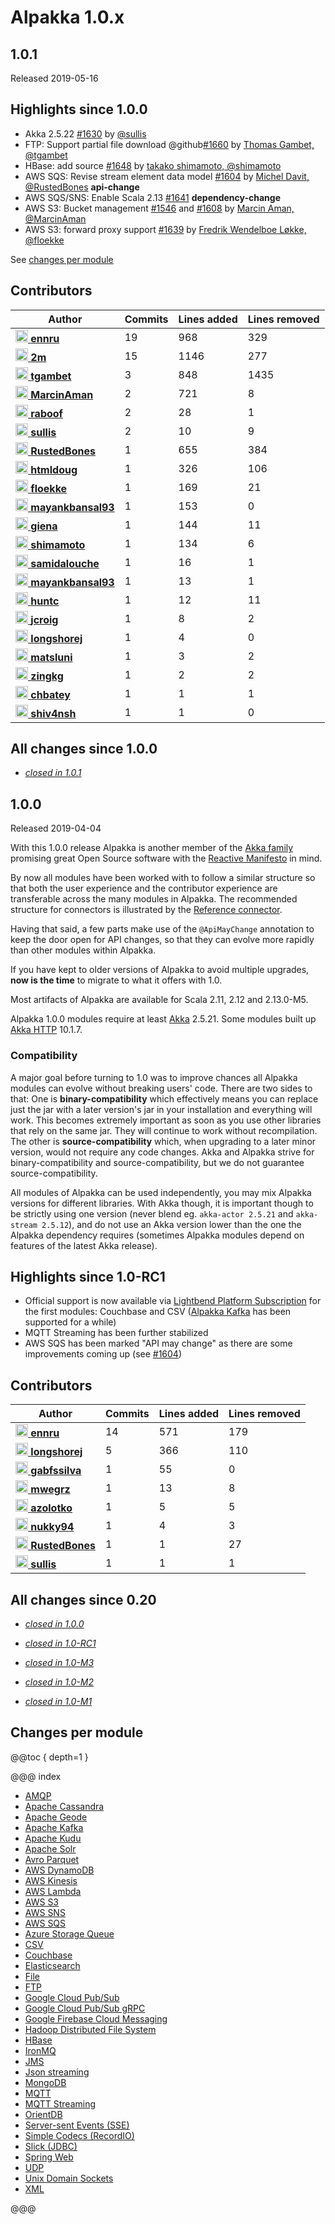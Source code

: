 # Alpakka 1.0.x

## 1.0.1

Released 2019-05-16

## Highlights since 1.0.0

* Akka 2.5.22 [#1630](https://github.com/akka/alpakka/pull/1630) by [@sullis](https://github.com/sullis)
* FTP: Support partial file download @github[#1660](#1660) by [Thomas Gambet, @tgambet](https://github.com/tgambet)
* HBase: add source [#1648](https://github.com/akka/alpakka/pull/1648) by [takako shimamoto, @shimamoto](https://github.com/shimamoto) 
* AWS SQS: Revise stream element data model [#1604](https://github.com/akka/alpakka/pull/1604) by [Michel Davit, @RustedBones](https://github.com/RustedBones) **api-change**
* AWS SQS/SNS: Enable Scala 2.13 [#1641](https://github.com/akka/alpakka/pull/1641)  **dependency-change**  
* AWS S3: Bucket management [#1546](https://github.com/akka/alpakka/issues/1546) and [#1608](https://github.com/akka/alpakka/issues/1608) by [Marcin Aman, @MarcinAman](https://github.com/MarcinAman)
* AWS S3: forward proxy support [#1639](https://github.com/akka/alpakka/pull/1639) by [Fredrik Wendelboe Løkke, @floekke](https://github.com/floekke)

See [changes per module](#changes-per-module)

## Contributors

| Author | Commits | Lines added | Lines removed |
| ------ | ------- | ----------- | ------------- |
| [<img width="20" alt="ennru" src="https://avatars3.githubusercontent.com/u/458526?v=4&s=40"> **ennru**](https://github.com/ennru) | 19 | 968 | 329 |
| [<img width="20" alt="2m" src="https://avatars3.githubusercontent.com/u/422086?v=4&s=40"> **2m**](https://github.com/2m) | 15 | 1146 | 277 |
| [<img width="20" alt="tgambet" src="https://avatars1.githubusercontent.com/u/1452037?v=4&s=40"> **tgambet**](https://github.com/tgambet) | 3 | 848 | 1435 |
| [<img width="20" alt="MarcinAman" src="https://avatars0.githubusercontent.com/u/15652452?v=4&s=40"> **MarcinAman**](https://github.com/MarcinAman) | 2 | 721 | 8 |
| [<img width="20" alt="raboof" src="https://avatars2.githubusercontent.com/u/131856?v=4&s=40"> **raboof**](https://github.com/raboof) | 2 | 28 | 1 |
| [<img width="20" alt="sullis" src="https://avatars3.githubusercontent.com/u/30938?v=4&s=40"> **sullis**](https://github.com/sullis) | 2 | 10 | 9 |
| [<img width="20" alt="RustedBones" src="https://avatars3.githubusercontent.com/u/2845540?v=4&s=40"> **RustedBones**](https://github.com/RustedBones) | 1 | 655 | 384 |
| [<img width="20" alt="htmldoug" src="https://avatars2.githubusercontent.com/u/663139?v=4&s=40"> **htmldoug**](https://github.com/htmldoug) | 1 | 326 | 106 |
| [<img width="20" alt="floekke" src="https://avatars1.githubusercontent.com/u/5900695?v=4&s=40"> **floekke**](https://github.com/floekke) | 1 | 169 | 21 |
| [<img width="20" alt="mayankbansal93" src="https://avatars2.githubusercontent.com/u/8069749?v=4&s=40"> **mayankbansal93**](https://github.com/mayankbansal93) | 1 | 153 | 0 |
| [<img width="20" alt="giena" src="https://avatars3.githubusercontent.com/u/6929360?v=4&s=40"> **giena**](https://github.com/giena) | 1 | 144 | 11 |
| [<img width="20" alt="shimamoto" src="https://avatars1.githubusercontent.com/u/1875052?v=4&s=40"> **shimamoto**](https://github.com/shimamoto) | 1 | 134 | 6 |
| [<img width="20" alt="samidalouche" src="https://avatars3.githubusercontent.com/u/142329?v=4&s=40"> **samidalouche**](https://github.com/samidalouche) | 1 | 16 | 1 |
| [<img width="20" alt="mayankbansal93" src="https://avatars2.githubusercontent.com/u/8069749?v=4&s=40"> **mayankbansal93**](https://github.com/mayankbansal93) | 1 | 13 | 1 |
| [<img width="20" alt="huntc" src="https://avatars2.githubusercontent.com/u/694893?v=4&s=40"> **huntc**](https://github.com/huntc) | 1 | 12 | 11 |
| [<img width="20" alt="jcroig" src="https://avatars2.githubusercontent.com/u/122266?v=4&s=40"> **jcroig**](https://github.com/jcroig) | 1 | 8 | 2 |
| [<img width="20" alt="longshorej" src="https://avatars1.githubusercontent.com/u/515201?v=4&s=40"> **longshorej**](https://github.com/longshorej) | 1 | 4 | 0 |
| [<img width="20" alt="matsluni" src="https://avatars3.githubusercontent.com/u/2551177?v=4&s=40"> **matsluni**](https://github.com/matsluni) | 1 | 3 | 2 |
| [<img width="20" alt="zingkg" src="https://avatars3.githubusercontent.com/u/20845097?v=4&s=40"> **zingkg**](https://github.com/zingkg) | 1 | 2 | 2 |
| [<img width="20" alt="chbatey" src="https://avatars1.githubusercontent.com/u/1866779?v=4&s=40"> **chbatey**](https://github.com/chbatey) | 1 | 1 | 1 |
| [<img width="20" alt="shiv4nsh" src="https://avatars3.githubusercontent.com/u/12807854?v=4&s=40"> **shiv4nsh**](https://github.com/shiv4nsh) | 1 | 1 | 0 |


## All changes since 1.0.0

* [*closed in 1.0.1*](https://github.com/akka/alpakka/issues?q=is%3Aclosed+milestone%3A1.0.1)


## 1.0.0

Released 2019-04-04

With this 1.0.0 release Alpakka is another member of the [Akka family](https://akka.io/docs/) promising great Open Source software with the [Reactive Manifesto](https://www.reactivemanifesto.org/) in mind.

By now all modules have been worked with to follow a similar structure so that both the user experience and the contributor experience are transferable across the many modules in Alpakka. The recommended structure for connectors is illustrated by the [Reference connector](https://doc.akka.io/docs/alpakka/current/reference.html).

Having that said, a few parts make use of the `@ApiMayChange` annotation to keep the door open for API changes, so that they can evolve more rapidly than other modules within Alpakka.

If you have kept to older versions of Alpakka to avoid multiple upgrades, **now is the time** to migrate to what it offers with 1.0.

Most artifacts of Alpakka are available for Scala 2.11, 2.12 and 2.13.0-M5.

Alpakka 1.0.0 modules require at least [Akka](https://akka.io/blog/news-archive.html) 2.5.21. Some modules built up [Akka HTTP](https://doc.akka.io/docs/akka-http/current/release-notes/10.1.x.html) 10.1.7.


### Compatibility

A major goal before turning to 1.0 was to improve chances all Alpakka modules can evolve without breaking users' code. There are two sides to that: One is **binary-compatibility** which effectively means you can replace just the jar with a later version's jar in your installation and everything will work. This becomes extremely important as soon as you use other libraries that rely on the same jar. They will continue to work without recompilation. The other is **source-compatibility** which, when upgrading to a later minor version, would not require any code changes. Akka and Alpakka strive for binary-compatibility and source-compatibility, but we do not guarantee source-compatibility.

All modules of Alpakka can be used independently, you may mix Alpakka versions for different libraries. With Akka though, it is important though to be strictly using one version (never blend eg. `akka-actor 2.5.21` and `akka-stream 2.5.12`), and do not use an Akka version lower than the one the Alpakka dependency requires (sometimes Alpakka modules depend on features of the latest Akka release).


## Highlights since 1.0-RC1

* Official support is now available via [Lightbend Platform Subscription](https://www.lightbend.com/lightbend-platform-subscription) for the first modules: Couchbase and CSV ([Alpakka Kafka](https://doc.akka.io/docs/alpakka-kafka/current/) has been supported for a while)
* MQTT Streaming has been further stabilized
* AWS SQS has been marked "API may change" as there are some improvements coming up (see [#1604](https://github.com/akka/alpakka/pull/1604))


## Contributors

| Author | Commits | Lines added | Lines removed |
| ------ | ------- | ----------- | ------------- |
| [<img width="20" alt="ennru" src="https://avatars3.githubusercontent.com/u/458526?v=4&s=40"> **ennru**](https://github.com/ennru) | 14 | 571 | 179 |
| [<img width="20" alt="longshorej" src="https://avatars1.githubusercontent.com/u/515201?v=4&s=40"> **longshorej**](https://github.com/longshorej) | 5 | 366 | 110 |
| [<img width="20" alt="gabfssilva" src="https://avatars1.githubusercontent.com/u/5403842?v=4&s=40"> **gabfssilva**](https://github.com/gabfssilva) | 1 | 55 | 0 |
| [<img width="20" alt="mwegrz" src="https://avatars0.githubusercontent.com/u/7756433?v=4&s=40"> **mwegrz**](https://github.com/mwegrz) | 1 | 13 | 8 |
| [<img width="20" alt="azolotko" src="https://avatars2.githubusercontent.com/u/110424?v=4&s=40"> **azolotko**](https://github.com/azolotko) | 1 | 5 | 5 |
| [<img width="20" alt="nukky94" src="https://avatars2.githubusercontent.com/u/11653587?v=4&s=40"> **nukky94**](https://github.com/nukky94) | 1 | 4 | 3 |
| [<img width="20" alt="RustedBones" src="https://avatars3.githubusercontent.com/u/2845540?v=4&s=40"> **RustedBones**](https://github.com/RustedBones) | 1 | 1 | 27 |
| [<img width="20" alt="sullis" src="https://avatars3.githubusercontent.com/u/30938?v=4&s=40"> **sullis**](https://github.com/sullis) | 1 | 1 | 1 |


## All changes since 0.20

* [*closed in 1.0.0*](https://github.com/akka/alpakka/issues?q=is%3Aclosed+milestone%3A1.0.0)

* [*closed in 1.0-RC1*](https://github.com/akka/alpakka/issues?q=is%3Aclosed+milestone%3A1.0-RC1)

* [*closed in 1.0-M3*](https://github.com/akka/alpakka/issues?q=is%3Aclosed+milestone%3A1.0-M3)

* [*closed in 1.0-M2*](https://github.com/akka/alpakka/issues?q=is%3Aclosed+milestone%3A1.0-M2)

* [*closed in 1.0-M1*](https://github.com/akka/alpakka/issues?q=is%3Aclosed+milestone%3A1.0-M1)


## Changes per module

@@toc { depth=1 }

@@@ index

* [AMQP](1.0.x/amqp.md)
* [Apache Cassandra](1.0.x/cassandra.md)
* [Apache Geode](1.0.x/geode.md)
* [Apache Kafka](1.0.x/kafka.md)
* [Apache Kudu](1.0.x/kudu.md)
* [Apache Solr](1.0.x/solr.md)
* [Avro Parquet](1.0.x/avroparquet.md)
* [AWS DynamoDB](1.0.x/dynamodb.md)
* [AWS Kinesis](1.0.x/kinesis.md)
* [AWS Lambda](1.0.x/awslambda.md)
* [AWS S3](1.0.x/s3.md)
* [AWS SNS](1.0.x/sns.md)
* [AWS SQS](1.0.x/sqs.md)
* [Azure Storage Queue](1.0.x/azure-storage-queue.md)
* [CSV](1.0.x/csv.md)
* [Couchbase](1.0.x/couchbase.md)
* [Elasticsearch](1.0.x/elasticsearch.md)
* [File](1.0.x/file.md)
* [FTP](1.0.x/ftp.md)
* [Google Cloud Pub/Sub](1.0.x/google-cloud-pub-sub.md)
* [Google Cloud Pub/Sub gRPC](1.0.x/google-cloud-pub-sub-grpc.md)
* [Google Firebase Cloud Messaging](1.0.x/google-fcm.md)
* [Hadoop Distributed File System](1.0.x/hdfs.md)
* [HBase](1.0.x/hbase.md)
* [IronMQ](1.0.x/ironmq.md)
* [JMS](1.0.x/jms.md)
* [Json streaming](1.0.x/json-streaming.md)
* [MongoDB](1.0.x/mongodb.md)
* [MQTT](1.0.x/mqtt.md)
* [MQTT Streaming](1.0.x/mqtt-streaming.md)
* [OrientDB](1.0.x/orientdb.md)
* [Server-sent Events (SSE)](1.0.x/sse.md)
* [Simple Codecs (RecordIO)](1.0.x/simple-codecs.md)
* [Slick (JDBC)](1.0.x/slick.md)
* [Spring Web](1.0.x/spring-web.md)
* [UDP](1.0.x/udp.md)
* [Unix Domain Sockets](1.0.x/unix-domain-socket.md)
* [XML](1.0.x/xml.md)


@@@
